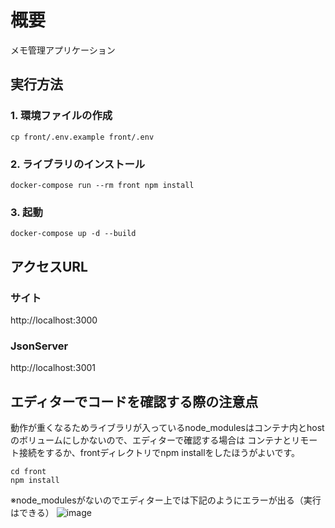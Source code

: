 # 概要
メモ管理アプリケーション

## 実行方法
### 1. 環境ファイルの作成
```
cp front/.env.example front/.env
```

### 2. ライブラリのインストール
```
docker-compose run --rm front npm install
```

### 3. 起動
```
docker-compose up -d --build
```

## アクセスURL
### サイト
http://localhost:3000

### JsonServer
http://localhost:3001

## エディターでコードを確認する際の注意点
動作が重くなるためライブラリが入っているnode_modulesはコンテナ内とhostのボリュームにしかないので、エディターで確認する場合は
コンテナとリモート接続をするか、frontディレクトリでnpm installをしたほうがよいです。
```
cd front
npm install
```

※node_modulesがないのでエディター上では下記のようにエラーが出る（実行はできる）
![image](https://user-images.githubusercontent.com/46466401/180251178-2cf011e1-dd3f-44a1-b82b-91693d6d4b38.png)




